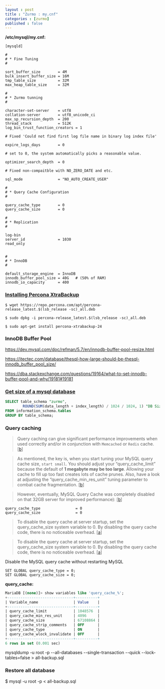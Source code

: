 ```yaml
---
layout : post
title : "Zurmo : my.cnf"
categories : [zurmo]
published : false
---
```


**/etc/mysql/my.cnf:**
```
[mysqld]

#
# * Fine Tuning
#

sort_buffer_size        = 4M
bulk_insert_buffer_size = 16M
tmp_table_size          = 32M
max_heap_table_size     = 32M

#
# * Zurmo tunning
#

character-set-server    = utf8
collation-server        = utf8_unicode_ci
max_sp_recursion_depth  = 200
thread_stack            = 512K
log_bin_trust_function_creators = 1

# Fixed 'Could not find first log file name in binary log index file'

expire_logs_days        = 0

# set to 0, the system automatically picks a reasonable value.

optimizer_search_depth  = 0

# Fixed non-compaitble with NO_ZERO_DATE and etc.

sql_mode                = "NO_AUTO_CREATE_USER"

#
# * Query Cache Configuration
#

query_cache_type        = 0
query_cache_size        = 0

#
# * Replication
#

log-bin
server_id               = 1030
read_only


#
# * InnoDB
#

default_storage_engine  = InnoDB
innodb_buffer_pool_size = 40G   # (50% of RAM)
innodb_io_capacity      = 400
```

### [Installing Percona XtraBackup][d]

```shell
$ wget https://repo.percona.com/apt/percona-release_latest.$(lsb_release -sc)_all.deb

$ sudo dpkg -i percona-release_latest.$(lsb_release -sc)_all.deb

$ sudo apt-get install percona-xtrabackup-24

```
[d]: https://www.percona.com/doc/percona-xtrabackup/2.4/installation/apt_repo.html "XtraBackup"


### InnoDB Buffer Pool 


https://dev.mysql.com/doc/refman/5.7/en/innodb-buffer-pool-resize.html

https://itectec.com/database/thesql-how-large-should-be-thesql-innodb_buffer_pool_size/

https://dba.stackexchange.com/questions/19164/what-to-set-innodb-buffer-pool-and-why/19181#19181


### [Get size of a mysql database][c]

```sql
SELECT table_schema "zurmo",
        ROUND(SUM(data_length + index_length) / 1024 / 1024, 1) "DB Size in MB" 
FROM information_schema.tables 
GROUP BY table_schema; 
```

[c]: https://stackoverflow.com/questions/1733507/how-to-get-size-of-mysql-database "Get size of a mysql database"


### Query caching 

> Query caching can give significant performance improvements when used correctly and/or in conjunction with `Memcached` or `Redis` cache. \[[b]\]

> As mentioned, the key is, when you start tuning your MySQL query cache size, `start small`. You should adjust your “query_cache_limit” because the default of **1 megabyte may be too large**. Allowing your cache to fill up too fast creates lots of cache prunes. Also, have a look at adjusting the “query_cache_min_res_unit” tuning parameter to combat cache fragmentation. \[[b]\]

> However, eventually, MySQL Query Cache was completely disabled on that 32GB server for improved performance): \[[b]\]

```
query_cache_type                = 0
query_cache_size                = 0
```

[b]: https://haydenjames.io/mysql-query-cache-size-performance/ "query-cache-size-performance"


> To disable the query cache at server startup, set the query_cache_size system variable to 0. By disabling the query cache code, there is no noticeable overhead. \[[a]\]

> To disable the query cache at server startup, set the query_cache_size system variable to 0. By disabling the query cache code, there is no noticeable overhead. \[[a]\]

[a]: https://dev.mysql.com/doc/refman/5.7/en/query-cache.html "query-cache"

Disable the MySQL query cache without restarting MySQL

```
SET GLOBAL query_cache_type = 0;
SET GLOBAL query_cache_size = 0;
```

**query_cache:**
```sql
MariaDB [(none)]> show variables like 'query_cache_%';
+------------------------------+----------+
| Variable_name                | Value    |
+------------------------------+----------+
| query_cache_limit            | 1048576  |
| query_cache_min_res_unit     | 4096     |
| query_cache_size             | 67108864 |
| query_cache_strip_comments   | OFF      |
| query_cache_type             | ON       |
| query_cache_wlock_invalidate | OFF      |
+------------------------------+----------+
6 rows in set (0.001 sec)
```


mysqldump -u root -p --all-databases --single-transaction --quick --lock-tables=false > all-backup.sql

### Restore all database
$ mysql -u root -p < all-backup.sql
